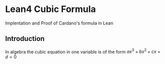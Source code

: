 # Lean4 Cubic Formula
Implentation and Proof of Cardano's formula in Lean
## Introduction
In algebra the cubic equation in one variable is of the form $ax^3+bx^2+cx+d = 0$
